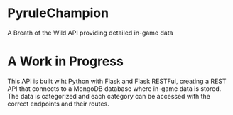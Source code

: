 # PyruleChampion
A Breath of the Wild API providing detailed in-game data

# A Work in Progress
This API is built wiht Python with Flask and Flask RESTFul, creating a REST API that connects to a MongoDB database where in-game data is stored. The data is categorized and each category can be accessed with the correct endpoints and their routes.
